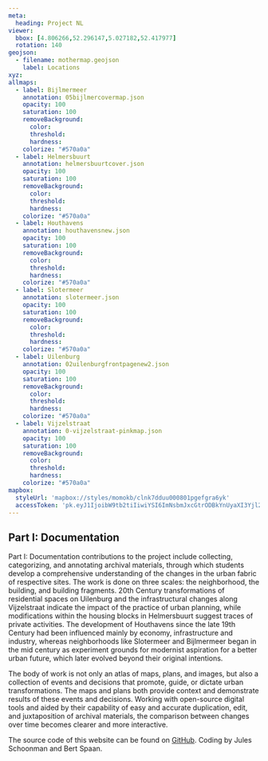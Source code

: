 ```yaml
---
meta:
  heading: Project NL
viewer:
  bbox: [4.806266,52.296147,5.027182,52.417977]
  rotation: 140
geojson:
  - filename: mothermap.geojson
    label: Locations
xyz:
allmaps:
  - label: Bijlmermeer
    annotation: 05bijlmercovermap.json
    opacity: 100
    saturation: 100
    removeBackground:
      color:
      threshold:
      hardness:
    colorize: "#570a0a"
  - label: Helmersbuurt
    annotation: helmersbuurtcover.json
    opacity: 100
    saturation: 100
    removeBackground:
      color:
      threshold:
      hardness:
    colorize: "#570a0a"
  - label: Houthavens
    annotation: houthavensnew.json
    opacity: 100
    saturation: 100
    removeBackground:
      color:
      threshold:
      hardness:
    colorize: "#570a0a"
  - label: Slotermeer
    annotation: slotermeer.json
    opacity: 100
    saturation: 100
    removeBackground:
      color:
      threshold:
      hardness:
    colorize: "#570a0a"
  - label: Uilenburg
    annotation: 02uilenburgfrontpagenew2.json
    opacity: 100
    saturation: 100
    removeBackground:
      color:
      threshold:
      hardness:
    colorize: "#570a0a"
  - label: Vijzelstraat
    annotation: 0-vijzelstraat-pinkmap.json
    opacity: 100
    saturation: 100
    removeBackground:
      color:
      threshold:
      hardness:
    colorize: "#570a0a"
mapbox:
  styleUrl: 'mapbox://styles/momokb/clnk7dduu000801pgefgra6yk'
  accessToken: 'pk.eyJ1IjoibW9tb2tiIiwiYSI6ImNsbmJxcGtrODBkYnUyaXI3Yjl2ODR1NTkifQ.OvugAnw_FwWro66sJ7Rl5A'
---
```

## Part I: Documentation

Part I: Documentation contributions to the project include collecting, categorizing, and annotating archival materials, through which students develop a comprehensive understanding of the changes in the urban fabric of respective sites. The work is done on three scales: the neighborhood, the building, and building fragments. 20th Century transformations of residential spaces on Uilenburg and the infrastructural changes along Vijzelstraat indicate the impact of the practice of urban planning, while modifications within the housing blocks in Helmersbuurt suggest traces of private activities. The development of Houthavens since the late 19th Century had been influenced mainly by economy, infrastructure and industry, whereas neighborhoods like Slotermeer and Bijlmermeer began in the mid century as experiment grounds for modernist aspiration for a better urban future, which later evolved beyond their original intentions. 

The body of work is not only an atlas of maps, plans, and images, but also a collection of events and decisions that promote, guide, or dictate urban transformations. The maps and plans both provide context and demonstrate results of these events and decisions. Working with open-source digital tools and aided by their capability of easy and accurate duplication, edit, and juxtaposition of archival materials, the comparison between changes over time becomes clearer and more interactive. 


The source code of this website can be found on [GitHub](https://github.com/theberlage/city-atlas-app). Coding by Jules Schoonman and Bert Spaan.
